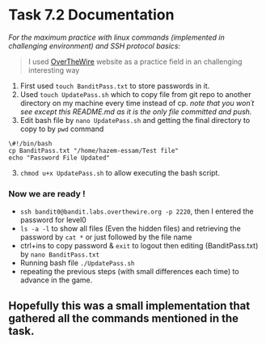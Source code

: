 # Task 7.2 Documentation
*For the maximum practice with linux commands (implemented in challenging environment) and SSH protocol basics:*
> I used [OverTheWire](https://overthewire.org/wargames/bandit/) website as a practice field in an challenging interesting way

1. First used `touch BanditPass.txt`  to store passwords in it.
2. Used `touch UpdatePass.sh` which to copy file from git repo to another directory on my machine every time instead of cp.
*note that you won´t see except this README.md as it is the only file committed and push.*
4. Edit bash file by `nano UpdatePass.sh` and getting the final directory to copy to by `pwd` command
```
\#!/bin/bash
cp BanditPass.txt "/home/hazem-essam/Test file" 
echo "Password File Updated" 
```
3. `chmod u+x UpdatePass.sh` to allow executing the bash script.

### Now we are ready !
- `ssh bandit0@bandit.labs.overthewire.org -p 2220`, then I entered the password for level0
- `ls -a -l` to show all files (Even the hidden files) and retrieving the password by `cat *` or just followed by the file name
- ctrl+ins to copy password & `exit` to logout then editing (BanditPass.txt) by `nano BanditPass.txt`
- Running bash file `./UpdatePass.sh`
- repeating the previous steps (with small differences each time) to advance in the game.

## Hopefully this was a small implementation that gathered all the commands mentioned in the task.

